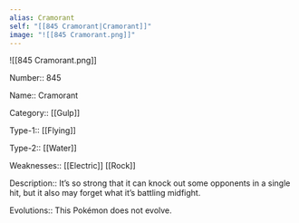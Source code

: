 ```yaml
---
alias: Cramorant
self: "[[845 Cramorant|Cramorant]]"
image: "![[845 Cramorant.png]]"
---
```


![[845 Cramorant.png]]


Number:: 845

Name:: Cramorant

Category:: [[Gulp]]

Type-1:: [[Flying]]

Type-2:: [[Water]]

Weaknesses:: [[Electric]] [[Rock]]

Description:: It’s so strong that it can knock out some opponents in a single hit, but it also may forget what it’s battling midfight.

Evolutions:: This Pokémon does not evolve.
